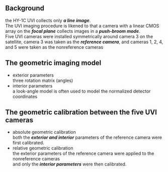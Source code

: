 ## Background
the HY-1C UVI collects only ***a line image***.  
The UVI imaging procedure is likened to that a camera with a linear CMOS array on the ***focal plane*** collects images in a ***push-broom mode***.  
Five UVI cameras were installed symmetrically around camera 3 on the satellite, camera 3 was taken as the ***reference camera***, and cameras 1, 2, 4, and 5 were taken as the nonreference cameras

## The geometric imaging model
- exterior parameters  
three rotation matrix (angles)
- interior parameters  
a look-angle model is often used to model the normalized detector coordinates

## The geometric calibration between the five UVI cameras
- absolute geometric calibration  
both the ***exterior and interior*** parameters of the reference camera were first calibrated.
- relative geometric calibration  
the exterior parameters of the reference camera were applied to the nonreference cameras  
and only the ***interior parameters*** were then calibrated.
